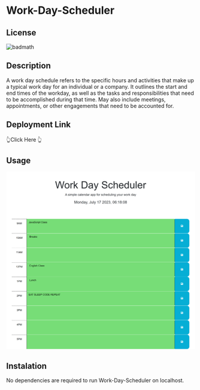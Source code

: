 # Work-Day-Scheduler

## License
![badmath](https://img.shields.io/bower/l/mi)

## Description
A work day schedule refers to the specific hours and activities that make up a typical work day for an individual or a company. It outlines the start and end times of the workday, as well as the tasks and responsibilities that need to be accomplished during that time. May also include meetings, appointments, or other engagements that need to be accounted for. 

## Deployment Link


👆Click Here 👆

## Usage
![Work-Day-Sheduler](./Assets/images/127.0.0.1_5500_index.html%20(1).png)

## Instalation

No dependencies are required to run Work-Day-Scheduler on localhost.
